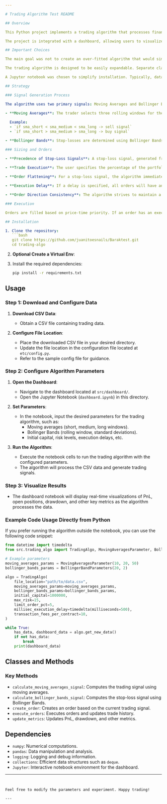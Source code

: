 ```yaml
---

# Trading Algorithm Test README

## Overview

This Python project implements a trading algorithm that processes financial data from CSV files to generate and execute trading signals based on technical indicators. The algorithm calculates trading signals using moving averages and Bollinger Bands, places orders based on these signals, and manages an order book. It also tracks and reports on various performance metrics such as profit and loss (PnL), drawdown, and open positions.

The project is integrated with a dashboard, allowing users to visualize PnL and other key metrics in real-time. The dashboard is available in a Jupyter Notebook, providing an interactive interface for configuring the algorithm's parameters.

## Important Choices

The main goal was not to create an over-fitted algorithm that would simply generate PnL but rather to develop a tool that would be useful to a trader. Without access to test data, it was deemed more beneficial for a trader to visualize how their choice of parameters, execution costs, and order delays could affect their PnL.

The trading algorithm is designed to be easily expandable. Separate classes are used for the `OrderBook`, `Order Matching Algorithm`, and the signal generator. Currently, only limit and market orders are implemented, but adding a TWAP (Time-Weighted Average Price) order, for example, should be straightforward.

A Jupyter notebook was chosen to simplify installation. Typically, data would be stored in a database and sent to Grafana or Superset for visualization. Initial scripts were developed in Dash and Streamlit, but their refresh lag proved distracting. The current dashboard refreshes every 500 data points and stores 600 in memory, making it almost as responsive as a live system.

## Strategy

### Signal Generation Process

The algorithm uses two primary signals: Moving Averages and Bollinger Bands for stop-losses.

- **Moving Averages**: The trader selects three rolling windows for the moving averages. A strong downward trend, indicating a sell signal, is detected if the shortest-window moving average is lower than the medium-window moving average, and the medium-window moving average is lower than the long-window moving average. The reverse is true for a buy signal.
  
  Example:
  - `if sma_short < sma_medium < sma_long -> sell signal`
  - `if sma_short > sma_medium > sma_long -> buy signal`

- **Bollinger Bands**: Stop-losses are determined using Bollinger Bands. The user specifies the period for calculating these bands and the number of standard deviations from the mean to set them. If the price crosses the upper band while in a long position, a sell signal is generated. Conversely, if the price crosses the lower band while in a short position, a buy signal is triggered.

### Sizing and Orders

- **Precedence of Stop-Loss Signals**: A stop-loss signal, generated from Bollinger Bands, always takes precedence over a trade signal derived from moving averages.
  
- **Trade Execution**: The user specifies the percentage of the portfolio to expose at any given time. For a trade signal, the algorithm calculates the current exposure and determines how much to trade to achieve the target delta position. It then creates a limit order based on a user-defined percentage from the mid-price.

- **Order Flattening**: For a stop-loss signal, the algorithm immediately attempts to flatten the delta using a market order.

- **Execution Delay**: If a delay is specified, all orders will have an execution time set to the current time plus the specified millisecond delay.

- **Order Direction Consistency**: The algorithm strives to maintain a consistent direction in orders, meaning it will not have both buy and sell orders in the order book simultaneously. Once a sell order is added, all buy orders are canceled, and vice versa.

### Execution

Orders are filled based on price-time priority. If an order has an execution time later than the current time, it is assumed that the order has not yet been sent to the market.

## Installation

1. Clone the repository:
   ```bash
   git clone https://github.com/juanitoesnails/Baraktest.git
   cd trading-algo
   ```
2. **Optional Create a Virtual Env**:


3. Install the required dependencies:
   ```bash
   pip install -r requirements.txt
   ```

## Usage

### Step 1: Download and Configure Data

1. **Download CSV Data**:
   - Obtain a CSV file containing trading data.

2. **Configure File Location**:
   - Place the downloaded CSV file in your desired directory.
   - Update the file location in the configuration file located at `etc/config.py`.
   - Refer to the sample config file for guidance.

### Step 2: Configure Algorithm Parameters

1. **Open the Dashboard**:
   - Navigate to the dashboard located at `src/dashboard/`.
   - Open the Jupyter Notebook (`dashboard.ipynb`) in this directory.

2. **Set Parameters**:
   - In the notebook, input the desired parameters for the trading algorithm, such as:
     - Moving averages (short, medium, long windows).
     - Bollinger Bands (rolling window, standard deviations).
     - Initial capital, risk levels, execution delays, etc.

3. **Run the Algorithm**:
   - Execute the notebook cells to run the trading algorithm with the configured parameters.
   - The algorithm will process the CSV data and generate trading signals.

### Step 3: Visualize Results

- The dashboard notebook will display real-time visualizations of PnL, open positions, drawdown, and other key metrics as the algorithm processes the data.

### Example Code Usage Directly from Python

If you prefer running the algorithm outside the notebook, you can use the following code snippet:

```python
from datetime import timedelta
from src.trading_algo import TradingAlgo, MovingAveragesParameter, BollingerBandParameters

# Example parameters
moving_averages_params = MovingAveragesParameter(10, 20, 50)
bollinger_bands_params = BollingerBandParameters(20, 2)

algo = TradingAlgo(
    file_location="path/to/data.csv",
    moving_averages_params=moving_averages_params,
    bollinger_bands_params=bollinger_bands_params,
    initial_capital=1000000,
    max_risk=15,
    limit_order_pct=5,
    millisec_execution_delay=timedelta(milliseconds=500),
    transaction_fees_per_contract=10,
)

while True:
    has_data, dashboard_data = algo.get_new_data()
    if not has_data:
        break
    print(dashboard_data)
```

## Classes and Methods

### Key Methods

- `calculate_moving_averages_signal`: Computes the trading signal using moving averages.
- `calculate_bollinger_bands_signal`: Computes the stop-loss signal using Bollinger Bands.
- `create_order`: Creates an order based on the current trading signal.
- `execute_orders`: Executes orders and updates trade history.
- `update_metrics`: Updates PnL, drawdown, and other metrics.

## Dependencies

- `numpy`: Numerical computations.
- `pandas`: Data manipulation and analysis.
- `logging`: Logging and debug information.
- `collections`: Efficient data structures such as `deque`.
- `Jupyter`: Interactive notebook environment for the dashboard.

---
```


Feel free to modify the parameters and experiment. Happy trading!

---
